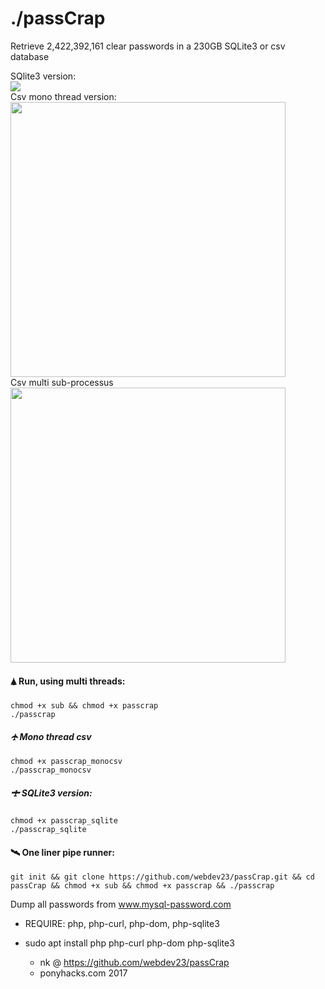 # ./passCrap

Retrieve 2,422,392,161 clear passwords in a 230GB SQLite3 or csv database

SQlite3 version:<br>
<img src="https://media.giphy.com/media/3ohzdQgxboDlOInXTW/giphy.gif"></img><br>
Csv mono thread version:<br>
<img width="440" src="https://media.giphy.com/media/3oKIPpMOdFh2k6AaFG/giphy.gif"></img><br>
Csv multi sub-processus<br>
<img width="440" src="https://media.giphy.com/media/xUPGct38mRrhuDYfWE/giphy.gif"></img>

#### 🛦 Run, using multi threads:

    chmod +x sub && chmod +x passcrap
    ./passcrap

##### 🛧 Mono thread csv

    chmod +x passcrap_monocsv
    ./passcrap_monocsv

##### 🛨 SQLite3 version:

    chmod +x passcrap_sqlite
    ./passcrap_sqlite

#### 🛰 One liner pipe runner:

    git init && git clone https://github.com/webdev23/passCrap.git && cd passCrap && chmod +x sub && chmod +x passcrap && ./passcrap

Dump all passwords from www.mysql-password.com

* REQUIRE: php, php-curl, php-dom, php-sqlite3
* sudo apt install php php-curl php-dom php-sqlite3

  
  * nk @ https://github.com/webdev23/passCrap
  * ponyhacks.com 2017
  
